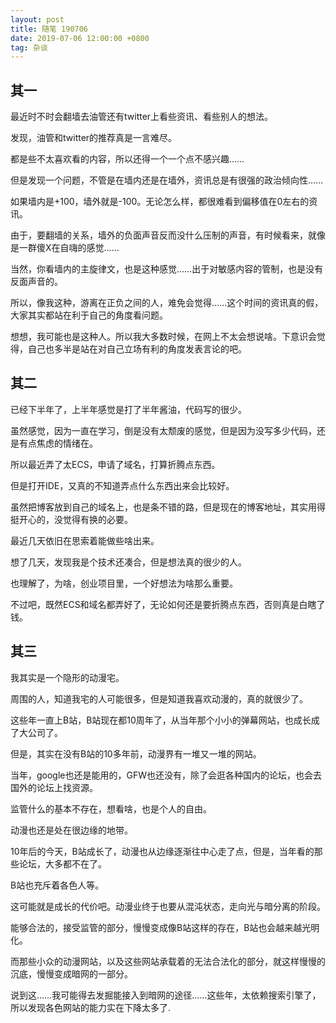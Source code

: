```yaml
---
layout: post
title: 随笔 190706
date: 2019-07-06 12:00:00 +0800
tag: 杂谈
---
```


## 其一

最近时不时会翻墙去油管还有twitter上看些资讯、看些别人的想法。

发现，油管和twitter的推荐真是一言难尽。

都是些不太喜欢看的内容，所以还得一个一个点不感兴趣……

但是发现一个问题，不管是在墙内还是在墙外，资讯总是有很强的政治倾向性……

如果墙内是+100，墙外就是-100。无论怎么样，都很难看到偏移值在0左右的资讯。

由于，要翻墙的关系，墙外的负面声音反而没什么压制的声音，有时候看来，就像是一群傻X在自嗨的感觉……

当然，你看墙内的主旋律文，也是这种感觉……出于对敏感内容的管制，也是没有反面声音的。

所以，像我这种，游离在正负之间的人，难免会觉得……这个时间的资讯真的假，大家其实都站在利于自己的角度看问题。

想想，我可能也是这种人。所以我大多数时候，在网上不太会想说啥。下意识会觉得，自己也多半是站在对自己立场有利的角度发表言论的吧。

## 其二

已经下半年了，上半年感觉是打了半年酱油，代码写的很少。

虽然感觉，因为一直在学习，倒是没有太颓废的感觉，但是因为没写多少代码，还是有点焦虑的情绪在。

所以最近弄了太ECS，申请了域名，打算折腾点东西。

但是打开IDE，又真的不知道弄点什么东西出来会比较好。

虽然把博客放到自己的域名上，也是条不错的路，但是现在的博客地址，其实用得挺开心的，没觉得有换的必要。

最近几天依旧在思索着能做些啥出来。

想了几天，发现我是个技术还凑合，但是想法真的很少的人。

也理解了，为啥，创业项目里，一个好想法为啥那么重要。

不过吧，既然ECS和域名都弄好了，无论如何还是要折腾点东西，否则真是白瞎了钱。

## 其三

我其实是一个隐形的动漫宅。

周围的人，知道我宅的人可能很多，但是知道我喜欢动漫的，真的就很少了。

这些年一直上B站，B站现在都10周年了，从当年那个小小的弹幕网站，也成长成了大公司了。

但是，其实在没有B站的10多年前，动漫界有一堆又一堆的网站。

当年，google也还是能用的，GFW也还没有，除了会逛各种国内的论坛，也会去国外的论坛上找资源。

监管什么的基本不存在，想看啥，也是个人的自由。

动漫也还是处在很边缘的地带。

10年后的今天，B站成长了，动漫也从边缘逐渐往中心走了点，但是，当年看的那些论坛，大多都不在了。

B站也充斥着各色人等。

这可能就是成长的代价吧。动漫业终于也要从混沌状态，走向光与暗分离的阶段。

能够合法的，接受监管的部分，慢慢变成像B站这样的存在，B站也会越来越光明化。

而那些小众的动漫网站，以及这些网站承载着的无法合法化的部分，就这样慢慢的沉底，慢慢变成暗网的一部分。

说到这……我可能得去发掘能接入到暗网的途径……这些年，太依赖搜索引擎了，所以发现各色网站的能力实在下降太多了.
